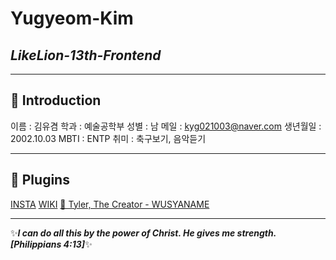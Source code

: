 # Yugyeom-Kim
## _LikeLion-13th-Frontend_

---
## 🤚 Introduction
이름 : 김유겸
학과 : 예술공학부
성별 : 남
메일 : kyg021003@naver.com
생년월일 : 2002.10.03
MBTI : ENTP
취미 : 축구보기, 음악듣기

---
## 🔗 Plugins
[INSTA](https://www.instagram.com/6_yummy/)
[WIKI](https://wiki.cau-likelion.org/viewer?title=%EA%B9%80%EC%9C%A0%EA%B2%B8)
[🎵 Tyler, The Creator - WUSYANAME](https://www.youtube.com/watch?v=EQ3DBh8N3s8)

---
✨***I can do all this by the power of Christ. He gives me strength. [Philippians 4:13]***✨




